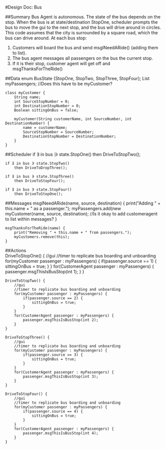 #Design Doc: Bus

##Summary
Bus Agent is autonomous. The state of the bus depends on the stop. When the bus is at state/destination StopOne, scheduler prompts the bus to move the gui to the next stop, and the bus will drive around in circles. This code assumes that the city is surrounded by a square road, which the bus can drive around. 
At each bus stop: 
1) Customers will board the bus and send msgINeedARide() (adding them to list).
2) The bus agent messages all passengers on the bus the current stop.
3) If it is their stop, customer agent will get off and msgThanksForTheRide()

##Data
	enum BusState {StopOne, StopTwo, StopThree, StopFour};
	List<myCustomer> myPassengers; //Does this have to be myCustomer?
	
	class myCustomer {
		String name;
		int SourceStopNumber = 0;
		int DestinationStopNumber = 0;
		Boolean sittingOnBus = false;
		
		myCustomer(String customerName, int SourceNumber, int DestinationNumber) {
			name = customerName;
			SourceStopNumber = SourceNumber;
			DestinationStopNumber = DestinationNumber;
		}
	}
			
##Scheduler
	if ∃ in bus ∋ state.StopOne()
		then DriveToStopTwo();
		
	if ∃ in bus ∋ state.StopTwo()
		then DriveToDropThree();
		
	if ∃ in bus ∋ state.StopThree()
		then DriveToStopFour();
		
	if ∃ in bus ∋ state.StopFour()
		then DriveToStopOne();

##Messages
	msgINeedARide(name, source, destination) { 
		print("Adding " + this.name + " as a passenger.");
		myPassengers.add(new myCustomer(name, source, destination); //Is it okay to add customeragent to list within messages?
	}
	
	msgThanksForTheRide(name) {
		print("Removing " + this.name + " from passengers.");
		myCustomers.remove(this); 
	}

##Actions	
	DriveToStopOne() {
		//gui
		//timer to replicate bus boarding and unboarding
		for(myCustomer passenger : myPassengers) {
			if(passenger.source == 1) {
				sittingOnBus = true;
			}
		}
		for(CustomerAgent passenger : myPassengers) {
			passenger.msgThisIsBusStop(int 1);
		}
	}
	
	DriveToStopTwo() {
		//gui
		//timer to replicate bus boarding and unboarding
		for(myCustomer passenger : myPassengers) {
			if(passenger.source == 2) {
				sittingOnBus = true;
			}
		}
		for(CustomerAgent passenger : myPassengers) {
			passenger.msgThisIsBusStop(int 2);
		}
	}
	
	DriveToStopThree() {
		//gui
		//timer to replicate bus boarding and unboarding
		for(myCustomer passenger : myPassengers) {
			if(passenger.source == 3) {
				sittingOnBus = true;
			}
		}
		for(CustomerAgent passenger : myPassengers) {
			passenger.msgThisIsBusStop(int 3);
		}
	}
	
	DriveToStopFour() {
		//gui
		//timer to replicate bus boarding and unboarding
		for(myCustomer passenger : myPassengers) {
			if(passenger.source == 4) {
				sittingOnBus = true;
			}
		}
		for(CustomerAgent passenger : myPassengers) {
			passenger.msgThisIsBusStop(int 4);
		}
	}
	
	
